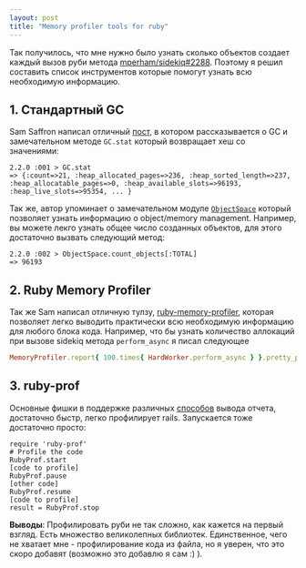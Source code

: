 ```yaml
---
layout: post
title: "Memory profiler tools for ruby"
---
```


Так получилось, что мне нужно было узнать сколько объектов создает каждый вызов руби метода [mperham/sidekiq#2288](https://github.com/mperham/sidekiq/pull/2288). Поэтому я решил составить список инструментов которые помогут узнать всю необходимую информацию.

<!--more-->

## 1. Стандартный GC
Sam Saffron написал отличный [пост](http://samsaffron.com/archive/2013/11/22/demystifying-the-ruby-gc), в котором рассказывается о GC и замечательном методе `GC.stat` который возвращает хеш со значениями:

```
2.2.0 :001 > GC.stat
=> {:count=>21, :heap_allocated_pages=>236, :heap_sorted_length=>237, :heap_allocatable_pages=>0, :heap_available_slots=>96193, :heap_live_slots=>95354, ... }
```

Так же, автор упоминает о замечательном модуле [`ObjectSpace`](http://ruby-doc.org/core-2.2.0/ObjectSpace.html) который позволяет узнать информацию о object/memory management. Например, вы можете лекго узнать общее число созданных объектов, для этого достаточно вызвать следующий метод:

```
2.2.0 :002 > ObjectSpace.count_objects[:TOTAL]
=> 96193
```

## 2. Ruby Memory Profiler
Так же Sam написал отличную тулзу, [ruby-memory-profiler](https://github.com/SamSaffron/memory_profiler), которая позволяет легко выводить практически всю необходимую информацию для любого блока кода. Например, что бы узнать количество аллокаций при вызове sidekiq метода `perform_async` я писал следующее
``` ruby
MemoryProfiler.report{ 100.times{ HardWorker.perform_async } }.pretty_print
```

## 3. ruby-prof
Основные фишки в поддержке различных [способов](https://github.com/ruby-prof/ruby-prof#reports) вывода отчета, достаточно быстр, легко профилирует rails. Запускается тоже достаточно просто:

```
require 'ruby-prof'
# Profile the code
RubyProf.start
[code to profile]
RubyProf.pause
[other code]
RubyProf.resume
[code to profile]
result = RubyProf.stop
```

**Выводы**: Профилировать руби не так сложно, как кажется на первый взгляд. Есть множество великолепных библиотек. Единственное, чего не хватает мне - профилирование кода из файла, но я уверен, что это скоро добавят (возможно это добавлю я сам :) ).
